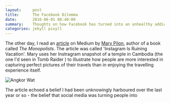 ```yaml
---
layout:     post
title:      The Facebook Dilemma
date:       2016-06-01 08:40:00
summary:    Thoughts on how Facebook has turned into an unhealthy addiction. And how I cannot really steer clear of it. 
categories: jekyll pixyll
---
```


The other day, I read an [article](https://backchannel.com/instagram-is-ruining-vacation-701086a67440?token=O0Y5FECEQlIMw53q#.4zwbne57l) on Medium by [Mary Pilon](http://marypilon.com/), author of a book called _The Monopolists_. The article was called 'Instagram Is Ruining Vacation'. Mary uses her Instragram snapshot of a temple in Cambodia (the one I'd seen in Tomb Raider ) to illustrate how people are more interested in capturing perfect pictures of their travels than in enjoying the travelling experience itself. 

![Angkor Wat](https://raw.githubusercontent.com/darthbhyrava/write/gh-pages/images/angkorwat.png)

The article echoed a belief I had been unknowingly harboured over the last year or so - the belief that social media was turning people into 